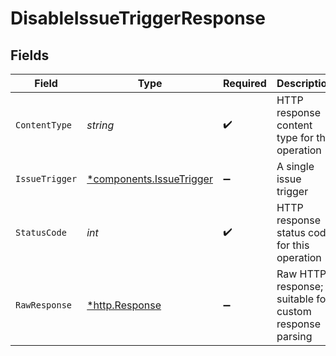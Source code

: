 # DisableIssueTriggerResponse


## Fields

| Field                                                               | Type                                                                | Required                                                            | Description                                                         |
| ------------------------------------------------------------------- | ------------------------------------------------------------------- | ------------------------------------------------------------------- | ------------------------------------------------------------------- |
| `ContentType`                                                       | *string*                                                            | :heavy_check_mark:                                                  | HTTP response content type for this operation                       |
| `IssueTrigger`                                                      | [*components.IssueTrigger](../../models/components/issuetrigger.md) | :heavy_minus_sign:                                                  | A single issue trigger                                              |
| `StatusCode`                                                        | *int*                                                               | :heavy_check_mark:                                                  | HTTP response status code for this operation                        |
| `RawResponse`                                                       | [*http.Response](https://pkg.go.dev/net/http#Response)              | :heavy_minus_sign:                                                  | Raw HTTP response; suitable for custom response parsing             |